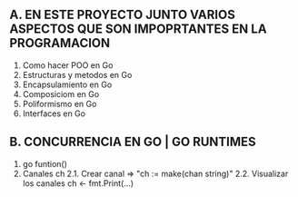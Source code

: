 ## A. EN ESTE PROYECTO JUNTO VARIOS ASPECTOS QUE SON IMPOPRTANTES EN LA PROGRAMACION

1. Como hacer POO en Go 
2. Estructuras y metodos en Go 
3. Encapsulamiento en Go 
4. Composiciom en Go
5. Poliformismo en Go 
6. Interfaces en Go 

## B. CONCURRENCIA EN GO | GO RUNTIMES

1. go funtion()
2. Canales ch
    2.1. Crear canal => "ch := make(chan string)"
    2.2. Visualizar los canales ch <- fmt.Print(...)